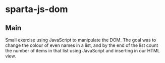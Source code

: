 # sparta-js-dom

## Main

Small exercise using JavaScript to manipulate the DOM.
The goal was to change the colour of even names in a list, and by the end of the list count the number of items in that list using JavaScript and inserting in our HTML view.
